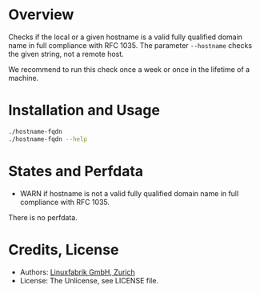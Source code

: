 # Overview

Checks if the local or a given hostname is a valid fully qualified domain name in full compliance with RFC 1035. The parameter `--hostname` checks the given string, not a remote host.

We recommend to run this check once a week or once in the lifetime of a machine.


# Installation and Usage

```bash
./hostname-fqdn
./hostname-fqdn --help
```


# States and Perfdata

* WARN if hostname is not a valid fully qualified domain name in full compliance with RFC 1035.

There is no perfdata.


# Credits, License

* Authors: [Linuxfabrik GmbH, Zurich](https://www.linuxfabrik.ch)
* License: The Unlicense, see LICENSE file.
